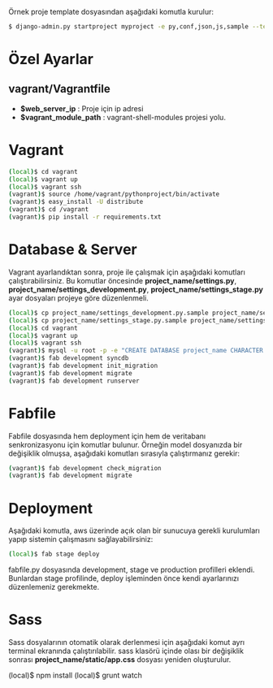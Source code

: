 Örnek proje template dosyasından aşağıdaki komutla kurulur:

```bash
$ django-admin.py startproject myproject -e py,conf,json,js,sample --template=https://github.com/omerucel/django-project-template/archive/master.zip
```

# Özel Ayarlar

## vagrant/Vagrantfile

- **$web_server_ip** : Proje için ip adresi
- **$vagrant_module_path** : vagrant-shell-modules projesi yolu.

# Vagrant

```bash
(local)$ cd vagrant
(local)$ vagrant up
(local)$ vagrant ssh
(vagrant)$ source /home/vagrant/pythonproject/bin/activate
(vagrant)$ easy_install -U distribute
(vagrant)$ cd /vagrant
(vagrant)$ pip install -r requirements.txt
```

# Database & Server

Vagrant ayarlandıktan sonra, proje ile çalışmak için aşağıdaki komutları çalıştırabilirsiniz. Bu komutlar öncesinde **project_name/settings.py**, **project_name/settings_development.py**, **project_name/settings_stage.py** ayar dosyaları projeye göre düzenlenmeli.

```bash
(local)$ cp project_name/settings_development.py.sample project_name/settings_development.py
(local)$ cp project_name/settings_stage.py.sample project_name/settings_stage.py
(local)$ cd vagrant
(local)$ vagrant up
(local)$ vagrant ssh
(vagrant)$ mysql -u root -p -e "CREATE DATABASE project_name CHARACTER SET utf8 COLLATE utf8_general_ci;"
(vagrant)$ fab development syncdb
(vagrant)$ fab development init_migration
(vagrant)$ fab development migrate
(vagrant)$ fab development runserver
```
# Fabfile

Fabfile dosyasında hem deployment için hem de veritabanı senkronizasyonu için komutlar bulunur. Örneğin model dosyanızda bir değişiklik olmuşsa, aşağıdaki komutları sırasıyla çalıştırmanız gerekir:

```bash
(vagrant)$ fab development check_migration
(vagrant)$ fab development migrate
```

# Deployment

Aşağıdaki komutla, aws üzerinde açık olan bir sunucuya gerekli kurulumları yapıp sistemin çalışmasını sağlayabilirsiniz:

```bash
(local)$ fab stage deploy
```

fabfile.py dosyasında development, stage ve production profilleri eklendi. Bunlardan stage profilinde, deploy işleminden önce kendi ayarlarınızı düzenlemeniz gerekmekte.

# Sass

Sass dosyalarının otomatik olarak derlenmesi için aşağıdaki komut ayrı terminal ekranında çalıştırılabilir. sass klasörü içinde olası bir değişiklik sonrası **project_name/static/app.css** dosyası yeniden oluşturulur.

(local)$ npm install
(local)$ grunt watch